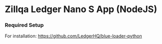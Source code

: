 # Zillqa Ledger Nano S App (NodeJS)

### Required Setup

For installation:
https://github.com/LedgerHQ/blue-loader-python